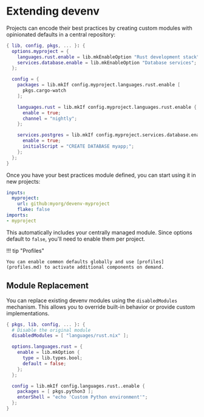 # Extending devenv

Projects can encode their best practices by creating custom modules with opinionated defaults in a central repository:

```nix title="devenv.nix"
{ lib, config, pkgs, ... }: {
  options.myproject = {
    languages.rust.enable = lib.mkEnableOption "Rust development stack";
    services.database.enable = lib.mkEnableOption "Database services";
  };

  config = {
    packages = lib.mkIf config.myproject.languages.rust.enable [
      pkgs.cargo-watch
    ];

    languages.rust = lib.mkIf config.myproject.languages.rust.enable {
      enable = true;
      channel = "nightly";
    };

    services.postgres = lib.mkIf config.myproject.services.database.enable {
      enable = true;
      initialScript = "CREATE DATABASE myapp;";
    };
  };
}
```

Once you have your best practices module defined, you can start using it in new projects:

```yaml title="devenv.yaml"
inputs:
  myproject:
    url: github:myorg/devenv-myproject
    flake: false
imports:
- myproject
```

This automatically includes your centrally managed module. Since options default to `false`, you'll need to enable them per project.

!!! tip "Profiles"

    You can enable common defaults globally and use [profiles](profiles.md) to activate additional components on demand.

## Module Replacement

You can replace existing devenv modules using the `disabledModules` mechanism. This allows you to override built-in behavior or provide custom implementations.

```nix
{ pkgs, lib, config, ... }: {
  # Disable the original module
  disabledModules = [ "languages/rust.nix" ];

  options.languages.rust = {
    enable = lib.mkOption {
      type = lib.types.bool;
      default = false;
    };
  };

  config = lib.mkIf config.languages.rust..enable {
    packages = [ pkgs.python3 ];
    enterShell = "echo 'Custom Python environment'";
  };
}
```
